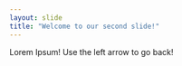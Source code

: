 ```yaml
---
layout: slide
title: "Welcome to our second slide!"
---
```

Lorem Ipsum!
Use the left arrow to go back!
